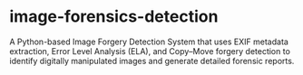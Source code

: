 # image-forensics-detection
A Python-based Image Forgery Detection System that uses EXIF metadata extraction, Error Level Analysis (ELA), and Copy–Move forgery detection to identify digitally manipulated images and generate detailed forensic reports.
